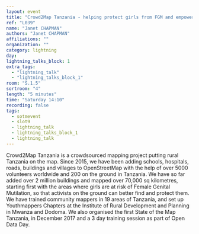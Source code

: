 ```yaml
---
layout: event
title: "Crowd2Map Tanzania - helping protect girls from FGM and empower rural communities"
ref: "L039"
name: "Janet CHAPMAN"
authors: "Janet CHAPMAN"
affiliations: ""
organization: ""
category: lightning
day: 
lightning_talks_block: 1
extra_tags:
  - "lightning_talk"
  - "lightning_talks_block_1"
room: "S.1.5"
sortroom: "4"
length: "5 minutes"
time: "Saturday 14:10"
recording: false
tags:
  - sotmevent
  - slot9
  - lightning_talk
  - lightning_talks_block_1
  - lightning_talk
---
```

Crowd2Map Tanzania is a crowdsourced mapping project putting rural Tanzania on the map. Since 2015, we have been adding schools, hospitals, roads, buildings and villages to OpenStreetMap with the help of over 5000 volunteers worldwide and 200 on the ground in Tanzania.  We have so far added over 2 million buildings and mapped over 70,000 sq kilometres, starting first with the areas where girls are at risk of Female Genital Mutilation, so that activists on the ground can better find and protect them. We have trained community mappers in 19 areas of Tanzania, and set up Youthmappers Chapters at the Institute of Rural Development and Planning in Mwanza and Dodoma.  We also organised the first State of the Map Tanzania, in December 2017 and a 3 day training session as part of Open Data Day.  
